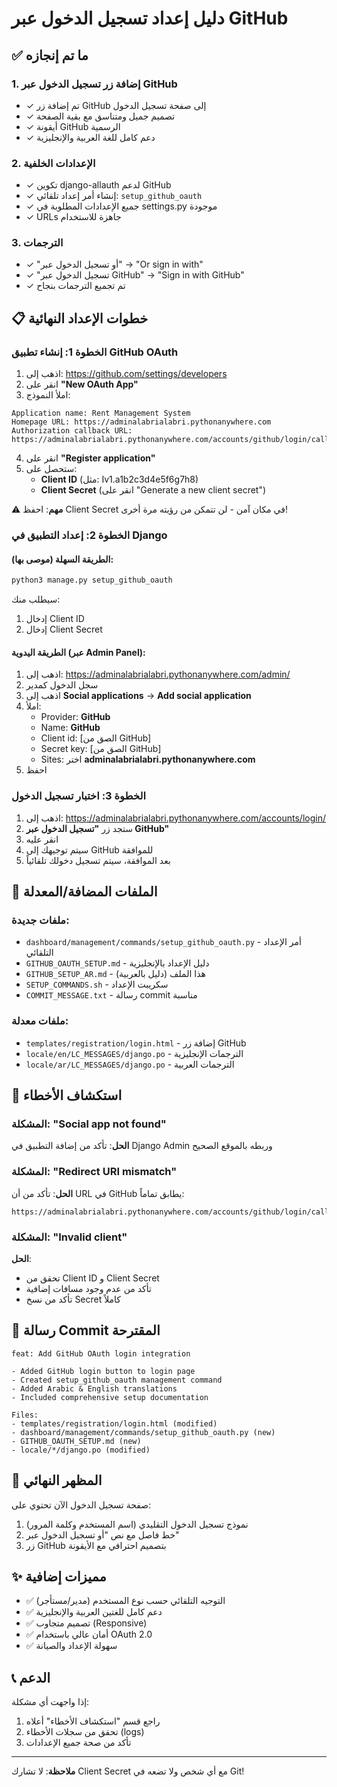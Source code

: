 # دليل إعداد تسجيل الدخول عبر GitHub

## ✅ ما تم إنجازه

### 1. إضافة زر تسجيل الدخول عبر GitHub
- ✓ تم إضافة زر GitHub إلى صفحة تسجيل الدخول
- ✓ تصميم جميل ومتناسق مع بقية الصفحة
- ✓ أيقونة GitHub الرسمية
- ✓ دعم كامل للغة العربية والإنجليزية

### 2. الإعدادات الخلفية
- ✓ تكوين django-allauth لدعم GitHub
- ✓ إنشاء أمر إعداد تلقائي: `setup_github_oauth`
- ✓ جميع الإعدادات المطلوبة في settings.py موجودة
- ✓ URLs جاهزة للاستخدام

### 3. الترجمات
- ✓ "أو تسجيل الدخول عبر" → "Or sign in with"
- ✓ "تسجيل الدخول عبر GitHub" → "Sign in with GitHub"
- ✓ تم تجميع الترجمات بنجاح

## 📋 خطوات الإعداد النهائية

### الخطوة 1: إنشاء تطبيق GitHub OAuth

1. اذهب إلى: https://github.com/settings/developers
2. انقر على **"New OAuth App"**
3. املأ النموذج:

```
Application name: Rent Management System
Homepage URL: https://adminalabrialabri.pythonanywhere.com
Authorization callback URL: https://adminalabrialabri.pythonanywhere.com/accounts/github/login/callback/
```

4. انقر على **"Register application"**
5. ستحصل على:
   - **Client ID** (مثل: Iv1.a1b2c3d4e5f6g7h8)
   - **Client Secret** (انقر على "Generate a new client secret")

⚠️ **مهم**: احفظ Client Secret في مكان آمن - لن تتمكن من رؤيته مرة أخرى!

### الخطوة 2: إعداد التطبيق في Django

#### الطريقة السهلة (موصى بها):

```bash
python3 manage.py setup_github_oauth
```

سيطلب منك:
1. إدخال Client ID
2. إدخال Client Secret

#### الطريقة اليدوية (عبر Admin Panel):

1. اذهب إلى: https://adminalabrialabri.pythonanywhere.com/admin/
2. سجل الدخول كمدير
3. اذهب إلى **Social applications** → **Add social application**
4. املأ:
   - Provider: **GitHub**
   - Name: **GitHub**
   - Client id: [الصق من GitHub]
   - Secret key: [الصق من GitHub]
   - Sites: اختر **adminalabrialabri.pythonanywhere.com**
5. احفظ

### الخطوة 3: اختبار تسجيل الدخول

1. اذهب إلى: https://adminalabrialabri.pythonanywhere.com/accounts/login/
2. ستجد زر **"تسجيل الدخول عبر GitHub"**
3. انقر عليه
4. سيتم توجيهك إلى GitHub للموافقة
5. بعد الموافقة، سيتم تسجيل دخولك تلقائياً

## 🎯 الملفات المضافة/المعدلة

### ملفات جديدة:
- `dashboard/management/commands/setup_github_oauth.py` - أمر الإعداد التلقائي
- `GITHUB_OAUTH_SETUP.md` - دليل الإعداد بالإنجليزية
- `GITHUB_SETUP_AR.md` - هذا الملف (دليل بالعربية)
- `SETUP_COMMANDS.sh` - سكريبت الإعداد
- `COMMIT_MESSAGE.txt` - رسالة commit مناسبة

### ملفات معدلة:
- `templates/registration/login.html` - إضافة زر GitHub
- `locale/en/LC_MESSAGES/django.po` - الترجمات الإنجليزية
- `locale/ar/LC_MESSAGES/django.po` - الترجمات العربية

## 🔧 استكشاف الأخطاء

### المشكلة: "Social app not found"
**الحل**: تأكد من إضافة التطبيق في Django Admin وربطه بالموقع الصحيح

### المشكلة: "Redirect URI mismatch"
**الحل**: تأكد من أن URL في GitHub يطابق تماماً:
```
https://adminalabrialabri.pythonanywhere.com/accounts/github/login/callback/
```

### المشكلة: "Invalid client"
**الحل**: 
- تحقق من Client ID و Client Secret
- تأكد من عدم وجود مسافات إضافية
- تأكد من نسخ Secret كاملاً

## 📝 رسالة Commit المقترحة

```
feat: Add GitHub OAuth login integration

- Added GitHub login button to login page
- Created setup_github_oauth management command
- Added Arabic & English translations
- Included comprehensive setup documentation

Files:
- templates/registration/login.html (modified)
- dashboard/management/commands/setup_github_oauth.py (new)
- GITHUB_OAUTH_SETUP.md (new)
- locale/*/django.po (modified)
```

## 🎨 المظهر النهائي

صفحة تسجيل الدخول الآن تحتوي على:
1. نموذج تسجيل الدخول التقليدي (اسم المستخدم وكلمة المرور)
2. خط فاصل مع نص "أو تسجيل الدخول عبر"
3. زر GitHub بتصميم احترافي مع الأيقونة

## ✨ مميزات إضافية

- ✅ التوجيه التلقائي حسب نوع المستخدم (مدير/مستأجر)
- ✅ دعم كامل للغتين العربية والإنجليزية
- ✅ تصميم متجاوب (Responsive)
- ✅ أمان عالي باستخدام OAuth 2.0
- ✅ سهولة الإعداد والصيانة

## 📞 الدعم

إذا واجهت أي مشكلة:
1. راجع قسم "استكشاف الأخطاء" أعلاه
2. تحقق من سجلات الأخطاء (logs)
3. تأكد من صحة جميع الإعدادات

---

**ملاحظة**: لا تشارك Client Secret مع أي شخص ولا تضعه في Git!
